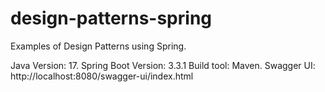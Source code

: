 # design-patterns-spring
Examples of Design Patterns using Spring.

Java Version: 17.
Spring Boot Version: 3.3.1
Build tool: Maven.
Swagger UI: http://localhost:8080/swagger-ui/index.html